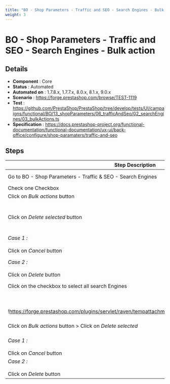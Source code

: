 ```yaml
---
title: "BO - Shop Parameters - Traffic and SEO - Search Engines - Bulk action"
weight: 3
---
```


# BO - Shop Parameters - Traffic and SEO - Search Engines - Bulk action
## Details
* **Component** : Core
* **Status** : Automated
* **Automated on** : 1.7.8.x, 1.7.7.x, 8.0.x, 8.1.x, 9.0.x
* **Scenario** : https://forge.prestashop.com/browse/TEST-1119
* **Test** : https://github.com/PrestaShop/PrestaShop/tree/develop/tests/UI/campaigns/functional/BO/13_shopParameters/06_trafficAndSeo/02_searchEngines/03_bulkActions.ts
* **Specification** : https://docs.prestashop-project.org/functional-documentation/functional-documentation/ux-ui/back-office/configure/shop-paramaters/traffic-and-seo

## Steps
| Step Description | Expected result |
| ----- | ----- |
| Go to BO - Shop Parameters - Traffic & SEO - Search Engines | * Search Engines Page is displayed<br> * *Bulk actions* button is disabled |
| Check one Checkbox | The *Bulk actions* button is enabled |
| Click on *Bulk actions* button | *Delete selected* sub-button appears |
| Click on *Delete selected* button | A modal appears :<br><br> <br><br>!https://forge.prestashop.com/plugins/servlet/raven/tempattachment/7468014264247928276/bulk1.png|width=536,height=155! |
| *Case 1 :*<br><br>Click on *Cancel* button | * The Modal disappears<br> * The Search Engines page is well displayed<br> * The selected item is still checked (aol) |
| *Case 2 :*<br><br>Click on *Delete* button | * This message is displayed :  "The selection has been successfully deleted."<br> * The Search Engines page is displayed<br> * The item selected (aol) is not in the engines list<br> * Bulk button is disabled |
| Click on the checkbox to select all search Engines<br><br> <br><br>!https://forge.prestashop.com/plugins/servlet/raven/tempattachment/6975361743330636649/bulk2.png|width=512,height=49! | All search engines in the page are checked<br><br>The *Bulk actions* button is enabled |
| Click on *Bulk actions* button > Click on *Delete selected* | A modal appears :<br><br>!https://forge.prestashop.com/plugins/servlet/raven/tempattachment/7468014264247928276/bulk1.png|width=536,height=155! |
| *Case 1 :*<br><br>Click on *Cancel* button | * The Modal disappears<br> * The Search Engines page is well displayed<br> * The selected item still checked  (all the page items) |
| *Case 2 :*<br><br>Click on *Delete* button | * This message is displayed :  "The selection has been successfully deleted."<br> * The Search Engines page is empty<br> * *Bulk actions* button disappears |
